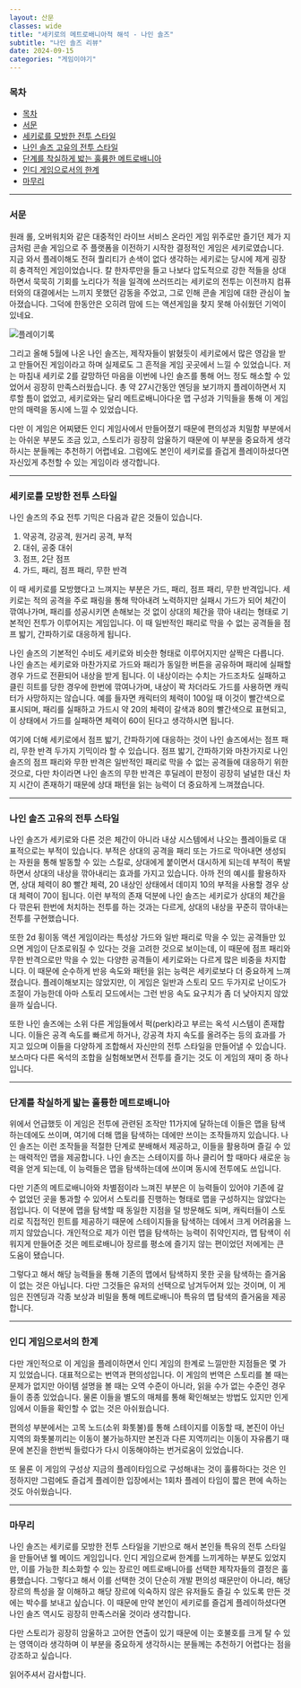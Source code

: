 ```yaml
---
layout: 산문
classes: wide
title: "세키로의 메트로배니아적 해석 - 나인 솔즈"
subtitle: "나인 솔즈 리뷰"
date: 2024-09-15
categories: "게임이야기"
---
```


### 목차

- [목차](#목차)
- [서문](#서문)
- [세키로를 모방한 전투 스타일](#세키로를-모방한-전투-스타일)
- [나인 솔즈 고유의 전투 스타일](#나인-솔즈-고유의-전투-스타일)
- [단계를 착실하게 밟는 훌륭한 메트로배니아](#단계를-착실하게-밟는-훌륭한-메트로배니아)
- [인디 게임으로서의 한계](#인디-게임으로서의-한계)
- [마무리](#마무리)

---

### 서문

원래 롤, 오버워치와 같은 대중적인 라이브 서비스 온라인 게임 위주로만 즐기던 제가 지금처럼 콘솔 게임으로 주
플랫폼을 이전하기 시작한 결정적인 게임은 세키로였습니다. 지금 와서 플레이해도 전혀 퀄리티가 손색이 없다 생각하는
세키로는 당시에 제게 굉장히 충격적인 게임이었습니다. 칼 한자루만을 들고 나보다 압도적으로 강한 적들을 상대하면서
묵묵히 기회를 노리다가 적을 일격에 쓰러뜨리는 세키로의 전투는 이전까지 컴퓨터와의 대결에서는 느끼지 못했던
감동을 주었고, 그로 인해 콘솔 게임에 대한 관심이 높아졌습니다. 그덕에 한동안은 오히려 맘에 드는 액션게임을
찾지 못해 아쉬웠던 기억이 있네요.

![플레이기록](/images/나인%20솔즈%20리뷰/제목%20없음.png)

그리고 올해 5월에 나온 나인 솔즈는, 제작자들이 밝혔듯이 세키로에서 많은 영감을 받고 만들어진 게임이라고 하며
실제로도 그 흔적을 게임 곳곳에서 느낄 수 있었습니다. 저는 마침내 세키로 2를 갈망하던 마음을 이번에 나인 솔즈를
통해 어느 정도 해소할 수 있었어서 굉장히 만족스러웠습니다. 총 약 27시간동안 엔딩을 보기까지 플레이하면서 지루할
틈이 없었고, 세키로와는 달리 메트로배니아다운 맵 구성과 기믹들을 통해 이 게임만의 매력을 동시에 느낄 수 있었습니다.

다만 이 게임은 어찌됐든 인디 게임사에서 만들어졌기 때문에 편의성과 치밀함 부분에서는 아쉬운 부분도 조금 있고,
스토리가 굉장히 암울하기 때문에 이 부분을 중요하게 생각하시는 분들께는 추천하기 어렵네요. 그럼에도 본인이
세키로를 즐겁게 플레이하셨다면 자신있게 추천할 수 있는 게임이라 생각합니다.

---

### 세키로를 모방한 전투 스타일

나인 솔즈의 주요 전투 기믹은 다음과 같은 것들이 있습니다.

1. 약공격, 강공격, 원거리 공격, 부적
2. 대쉬, 공중 대쉬
3. 점프, 2단 점프
4. 가드, 패리, 점프 패리, 무한 반격

이 때 세키로를 모방했다고 느껴지는 부분은 가드, 패리, 점프 패리, 무한 반격입니다. 세키로는 적의 공격을 주로
패링을 통해 막아내려 노력하지만 실패시 가드가 되어 체간이 깎여나가며, 패리를 성공시키면 손해보는 것 없이 상대의
체간을 깎아 내리는 형태로 기본적인 전투가 이루어지는 게임입니다. 이 때 일반적인 패리로 막을 수 없는 공격들을
점프 밟기, 간파하기로 대응하게 됩니다.

나인 솔즈의 기본적인 수비도 세키로와 비슷한 형태로 이루어지지만 살짝은 다릅니다. 나인 솔즈는 세키로와 마찬가지로
가드와 패리가 동일한 버튼을 공유하며 패리에 실패할 경우 가드로 전환되어 내상을 받게 됩니다. 이 내상이라는 수치는
가드조차도 실패하고 클린 히트를 당한 경우에 한번에 깎여나가며, 내상이 꽉 차더라도 가드를 사용하면 캐릭터가
사망하지는 않습니다. 예를 들자면 캐릭터의 체력이 100일 때 이것이 빨간색으로 표시되며, 패리를 실패하고 가드시
약 20의 체력이 갈색과 80의 빨간색으로 표현되고, 이 상태에서 가드를 실패하면 체력이 60이 된다고 생각하시면 됩니다.

여기에 더해 세키로에서 점프 밟기, 간파하기에 대응하는 것이 나인 솔즈에서는 점프 패리, 무한 반격 두가지 기믹이라
할 수 있습니다. 점프 밟기, 간파하기와 마찬가지로 나인 솔즈의 점프 패리와 무한 반격은 일반적인 패리로 막을 수
없는 공격들에 대응하기 위한 것으로, 다만 차이라면 나인 솔즈의 무한 반격은 후딜레이 판정이 굉장히 널널한 대신
차지 시간이 존재하기 때문에 상대 패턴을 읽는 능력이 더 중요하게 느껴졌습니다.

---

### 나인 솔즈 고유의 전투 스타일

나인 솔즈가 세키로와 다른 것은 체간이 아니라 내상 시스템에서 나오는 플레이들로 대표적으로는 부적이 있습니다. 부적은
상대의 공격을 패리 또는 가드로 막아내면 생성되는 자원을 통해 발동할 수 있는 스킬로, 상대에게 붙이면서 대시하게
되는데 부적이 폭발하면서 상대의 내상을 깎아내리는 효과를 가지고 있습니다. 아까 전의 예시를 활용하자면, 상대 체력이
80 빨간 체력, 20 내상인 상태에서 데미지 10의 부적을 사용할 경우 상대 체력이 70이 됩니다. 이런 부적의 존재 덕분에
나인 솔즈는 세키로가 상대의 체간을 다 깎은뒤 한번에 처치하는 전투를 하는 것과는 다르게, 상대의 내상을 꾸준히
깎아내는 전투를 구현했습니다.

또한 2d 횡이동 액션 게임이라는 특성상 가드와 일반 패리로 막을 수 있는 공격들만 있으면 게임이 단조로워질 수 있다는
것을 고려한 것으로 보이는데, 이 때문에 점프 패리와 무한 반격으로만 막을 수 있는 다양한 공격들이 세키로와는 다르게
많은 비중을 차지합니다. 이 때문에 순수하게 반응 속도와 패턴을 읽는 능력은 세키로보다 더 중요하게 느껴졌습니다.
플레이해보지는 않았지만, 이 게임은 일반과 스토리 모드 두가지로 난이도가 조절이 가능한데 아마 스토리 모드에서는
그런 반응 속도 요구치가 좀 더 낮아지지 않았을까 싶습니다.

또한 나인 솔즈에는 소위 다른 게임들에서 퍽(perk)라고 부르는 옥석 시스템이 존재합니다. 이들은 공격 속도를 빠르게
하거나, 강공격 차지 속도를 올려주는 등의 효과를 가지고 있으며 이들을 다양하게 조합해서 자신만의 전투 스타일을
만들어낼 수 있습니다. 보스마다 다른 옥석의 조합을 실험해보면서 전투를 즐기는 것도 이 게임의 재미 중 하나입니다.

---

### 단계를 착실하게 밟는 훌륭한 메트로배니아

위에서 언급했듯 이 게임은 전투에 관련된 조작만 11가지에 달하는데 이들은 맵을 탐색하는데에도 쓰이며, 여기에 더해
맵을 탐색하는 데에만 쓰이는 조작들까지 있습니다. 나인 솔즈는 이런 조작들을 적절한 단계로 분배해서 제공하고,
이들을 활용하며 즐길 수 있는 매력적인 맵을 제공합니다. 나인 솔즈는 스테이지를 하나 클리어 할 때마다 새로운
능력을 얻게 되는데, 이 능력들은 맵을 탐색하는데에 쓰이며 동시에 전투에도 쓰입니다.

다만 기존의 메트로배니아와 차별점이라 느껴진 부분은 이 능력들이 있어야 기존에 갈 수
없었던 곳을 통과할 수 있어서 스토리를 진행하는 형태로 맵을 구성하지는 않았다는 점입니다. 이 덕분에 맵을 탐색할
때 동일한 지점을 덜 방문해도 되며, 캐릭터들이 스토리로 직접적인 힌트를 제공하기 때문에 스테이지들을 탐색하는
데에서 크게 어려움을 느끼지 않았습니다. 개인적으로 제가  이런 맵을 탐색하는 능력이 쥐약인지라, 맵 탐색이
쉬워지게 만들어준 것은 메트로배니아 장르를 평소에 즐기지 않는 편이었던 저에게는 큰 도움이 됐습니다.

그렇다고 해서 해당 능력들을 통해 기존의 맵에서 탐색하지 못한 곳을 탐색하는 즐거움이 없는 것은 아닙니다. 다만
그것들은 유저의 선택으로 남겨두어져 있는 것이며, 이 게임은 진엔딩과 각종 보상과 비밀을 통해 메트로배니아
특유의 맵 탐색의 즐거움을 제공합니다.

---

### 인디 게임으로서의 한계

다만 개인적으로 이 게임을 플레이하면서 인디 게임의 한계로 느낄만한 지점들은 몇 가지 있었습니다. 대표적으로는
번역과 편의성입니다. 이 게임의 번역은 스토리를 볼 때는 문제가 없지만 아이템 설명을 볼 때는 오역 수준이 아니라,
읽을 수가 없는 수준인 경우들이 종종 있었습니다. 물론 이들을 별도의 매체를 통해 확인해보는 방법도 있지만 인게임에서
이들을 확인할 수 없는 것은 아쉬웠습니다.

편의성 부분에서는 고목 노드(소위 화톳불)를 통해 스테이지를 이동할 때, 본진이 아닌 지역의 화톳불끼리는 이동이
불가능하지만 본진과 다른 지역끼리는 이동이 자유롭기 때문에 본진을 한번씩 들렀다가 다시 이동해야하는 번거로움이
있었습니다.

또 물론 이 게임의 구성상 지금의 플레이타임으로 구성해내는 것이 훌륭하다는 것은 인정하지만 그럼에도 즐겁게 플레이한
입장에서는 1회차 플레이 타임이 짧은 편에 속하는 것도 아쉬웠습니다.

---

### 마무리

나인 솔즈는 세키로를 모방한 전투 스타일을 기반으로 해서 본인들 특유의 전투 스타일을 만들어낸 웰 메이드 게임입니다.
인디 게임으로써 한계를 느끼게하는 부분도 있었지만, 이를 가능한 최소화할 수 있는 장르인 메트로배니아를 선택한
제작자들의 결정은 훌륭했습니다. 그렇다고 해서 이를 선택한 것이 단순히 개발 편의성 때문만이 아니라, 해당 장르의
특성을 잘 이해하고 해당 장르에 익숙하지 않은 유저들도 즐길 수 있도록 만든 것에는 박수를 보내고 싶습니다. 이
때문에 만약 본인이 세키로를 즐겁게 플레이하셨다면 나인 솔즈 역시도 굉장히 만족스러울 것이라 생각합니다.

다만 스토리가 굉장히 암울하고 고어한 연출이 있기 때문에 이는 호불호를 크게 탈 수 있는 영역이라 생각하며 이 부분을
중요하게 생각하시는 분들께는 추천하기 어렵다는 점을 강조하고 싶습니다.

읽어주셔서 감사합니다.
